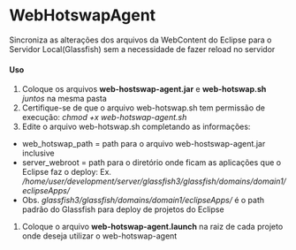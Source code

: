 # WebHotswapAgent

Sincroniza as alterações dos arquivos da WebContent do Eclipse para o Servidor Local(Glassfish) sem a necessidade de fazer reload no servidor

#### Uso

1. Coloque os arquivos **web-hostswap-agent.jar** e **web-hotswap.sh** _juntos_ na mesma pasta
1. Certifique-se de que o arquivo web-hotswap.sh tem permissão de execução: _chmod +x web-hotswap-agent.sh_
1. Edite o arquivo web-hotswap.sh completando as informações:
  * web_hotswap_path = path para o arquivo web-hostswap-agent.jar inclusive
  * server_webroot = path para o diretório onde ficam as aplicações que o Eclipse faz o deploy: Ex. _/home/user/development/server/glassfish3/glassfish/domains/domain1/eclipseApps/_
  * Obs. _glassfish3/glassfish/domains/domain1/eclipseApps/_ é o path padrão do Glassfish para deploy de projetos do Eclipse
1. Coloque o arquivo **web-hotswap-agent.launch** na raiz de cada projeto onde deseja utilizar o web-hotswap-agent